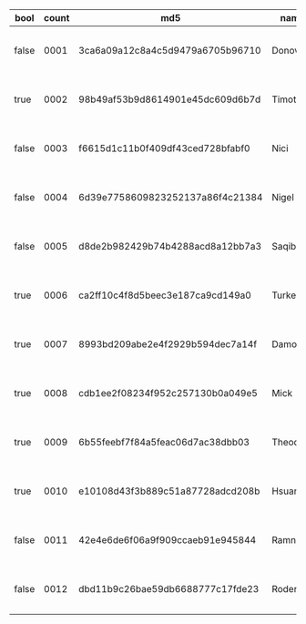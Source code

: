 | bool  | count | md5                              | name     | number | seq | string           | uuid                                 | word            |
|-------|-------|----------------------------------|----------|--------|-----|------------------|--------------------------------------|-----------------|
| false | 0001  | 3ca6a09a12c8a4c5d9479a6705b96710 | Donovan  | 779    | 1   | 7Xf6cUtJEOPjAbEc | 7f6c43ff-8ee8-4449-a969-e0848448cd5e | electrophoto... |
| true  | 0002  | 98b49af53b9d8614901e45dc609d6b7d | Timothy  | 700    | 2   | M2s3HKnr5zoWxAdd | ff617569-ac13-402a-8ac2-8db6f3a7d9ab | twatterlight    |
| false | 0003  | f6615d1c11b0f409df43ced728bfabf0 | Nici     | 310    | 3   | xZzrKV5XIL1P9y9H | 968629fd-28a4-4fe3-ae80-539da8945c29 | phlebograph     |
| false | 0004  | 6d39e7758609823252137a86f4c21384 | Nigel    | 742    | 4   | mfEefyltzS1lbfje | ccc99564-0e87-47f5-a9b1-b5d9d1b144b6 | Ervipiame       |
| false | 0005  | d8de2b982429b74b4288acd8a12bb7a3 | Saqib    | 841    | 5   | X4bjUqiAUhYZvNvD | 14790681-5e1a-4f00-a2e4-cfa685cbf081 | annexational    |
| true  | 0006  | ca2ff10c4f8d5beec3e187ca9cd149a0 | Turkeer  | 352    | 6   | ixF1I79VqoFyKFPx | 54ddf326-6346-45f3-acec-e3e5587b9de5 | unjewel         |
| true  | 0007  | 8993bd209abe2e4f2929b594dec7a14f | Damone   | 852    | 7   | BYTHmkHRtI9e48K9 | 4b665214-7ae3-48af-a1df-58285c9f4cdf | Anglic          |
| true  | 0008  | cdb1ee2f08234f952c257130b0a049e5 | Mick     | 818    | 8   | 6K3YjMZ7bzUrJ6kt | 6acaf2c3-e2d4-4985-8ca5-72dd502ff63b | alliable        |
| true  | 0009  | 6b55feebf7f84a5feac06d7ac38dbb03 | Theodore | 822    | 9   | 96M1TNPDN3WugPuZ | bceae49e-9831-4c0c-875b-782f14ce34d2 | seraphism       |
| true  | 0010  | e10108d43f3b889c51a87728adcd208b | Hsuan    | 822    | 10  | PwbXirV2qj2vlK6g | 5dab3888-332b-4453-b9a9-6a52800bad1e | congenialize    |
| false | 0011  | 42e4e6de6f06a9f909ccaeb91e945844 | Ramneek  | 549    | 11  | EKfWADxgJ7obe1w9 | 9d5e313e-8478-4286-b0a9-ebaebbf0a9a3 | phu             |
| false | 0012  | dbd11b9c26bae59db6688777c17fde23 | Roderick | 777    | 12  | ex9esRTklAKofF8B | d053c837-bcda-4bcf-8c01-17174c1463c3 | vial            |
